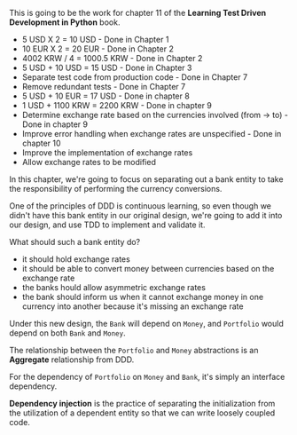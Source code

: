 This is going to be the work for chapter 11 of the **Learning Test Driven Development in Python** book.

* 5 USD X 2 = 10 USD - Done in Chapter 1
* 10 EUR X 2 = 20 EUR - Done in Chapter 2
* 4002 KRW / 4 = 1000.5 KRW - Done in Chapter 2
* 5 USD + 10 USD = 15 USD - Done in Chapter 3
* Separate test code from production code - Done in Chapter 7
* Remove redundant tests - Done in Chapter 7
* 5 USD + 10 EUR = 17 USD - Done in chapter 8
* 1 USD + 1100 KRW = 2200 KRW - Done in chapter 9
* Determine exchange rate based on the currencies involved (from -> to) - Done in chapter 9
* Improve error handling when exchange rates are unspecified - Done in chapter 10
* Improve the implementation of exchange rates
* Allow exchange rates to be modified

In this chapter, we're going to focus on separating out a bank entity to take the responsibility of performing
the currency conversions.

One of the principles of DDD is continuous learning, so even though we didn't have this bank entity in our original design,
we're going to add it into our design, and use TDD to implement and validate it.

What should such a bank entity do? 
* it should hold exchange rates
* it should be able to convert money between currencies based on the exchange rate
* the banks hould allow asymmetric exchange rates
* the bank should inform us when it cannot exchange money in one currency into another because it's missing an exchange rate

Under this new design, the `Bank` will depend on `Money`, and `Portfolio` would depend on both `Bank` and `Money`.

The relationship between the `Portfolio` and `Money` abstractions is an **Aggregate** relationship from DDD.

For the dependency of `Portfolio` on `Money` and `Bank`, it's simply an interface dependency. 

**Dependency injection** is the practice of separating the initialization from the utilization of a dependent entity so that we can
write loosely coupled code.

